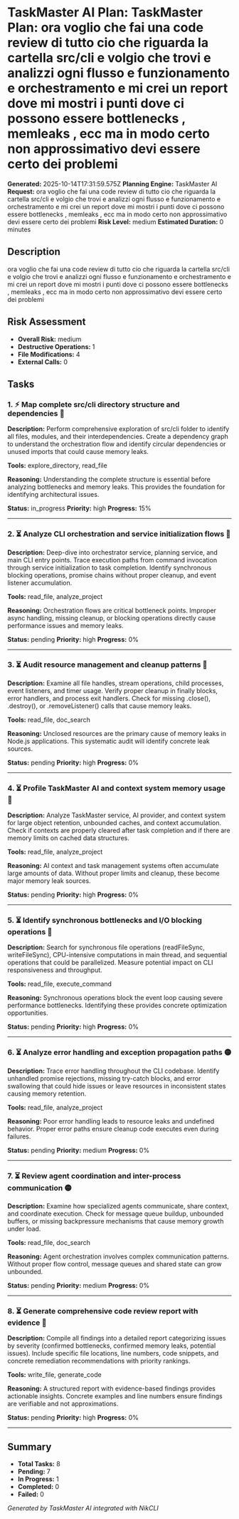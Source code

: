 # TaskMaster AI Plan: TaskMaster Plan: ora voglio che fai una code review di tutto cio che riguarda la cartella src/cli e volgio che trovi e analizzi ogni flusso e funzionamento e orchestramento e mi crei un report dove mi mostri i punti dove ci possono essere bottlenecks , memleaks , ecc ma in modo certo non approssimativo devi essere certo dei problemi

**Generated:** 2025-10-14T17:31:59.575Z
**Planning Engine:** TaskMaster AI
**Request:** ora voglio che fai una code review di tutto cio che riguarda la cartella src/cli e volgio che trovi e analizzi ogni flusso e funzionamento e orchestramento e mi crei un report dove mi mostri i punti dove ci possono essere bottlenecks , memleaks , ecc ma in modo certo non approssimativo devi essere certo dei problemi
**Risk Level:** medium
**Estimated Duration:** 0 minutes

## Description

ora voglio che fai una code review di tutto cio che riguarda la cartella src/cli e volgio che trovi e analizzi ogni flusso e funzionamento e orchestramento e mi crei un report dove mi mostri i punti dove ci possono essere bottlenecks , memleaks , ecc ma in modo certo non approssimativo devi essere certo dei problemi

## Risk Assessment

- **Overall Risk:** medium
- **Destructive Operations:** 1
- **File Modifications:** 4
- **External Calls:** 0

## Tasks

### 1. ⚡︎ Map complete src/cli directory structure and dependencies 🔴

**Description:** Perform comprehensive exploration of src/cli folder to identify all files, modules, and their interdependencies. Create a dependency graph to understand the orchestration flow and identify circular dependencies or unused imports that could cause memory leaks.

**Tools:** explore_directory, read_file

**Reasoning:** Understanding the complete structure is essential before analyzing bottlenecks and memory leaks. This provides the foundation for identifying architectural issues.

**Status:** in_progress
**Priority:** high
**Progress:** 15%

---

### 2. ⏳ Analyze CLI orchestration and service initialization flows 🔴

**Description:** Deep-dive into orchestrator service, planning service, and main CLI entry points. Trace execution paths from command invocation through service initialization to task completion. Identify synchronous blocking operations, promise chains without proper cleanup, and event listener accumulation.

**Tools:** read_file, analyze_project

**Reasoning:** Orchestration flows are critical bottleneck points. Improper async handling, missing cleanup, or blocking operations directly cause performance issues and memory leaks.

**Status:** pending
**Priority:** high
**Progress:** 0%

---

### 3. ⏳ Audit resource management and cleanup patterns 🔴

**Description:** Examine all file handles, stream operations, child processes, event listeners, and timer usage. Verify proper cleanup in finally blocks, error handlers, and process exit handlers. Check for missing .close(), .destroy(), or .removeListener() calls that cause memory leaks.

**Tools:** read_file, doc_search

**Reasoning:** Unclosed resources are the primary cause of memory leaks in Node.js applications. This systematic audit will identify concrete leak sources.

**Status:** pending
**Priority:** high
**Progress:** 0%

---

### 4. ⏳ Profile TaskMaster AI and context system memory usage 🔴

**Description:** Analyze TaskMaster service, AI provider, and context system for large object retention, unbounded caches, and context accumulation. Check if contexts are properly cleared after task completion and if there are memory limits on cached data structures.

**Tools:** read_file, analyze_project

**Reasoning:** AI context and task management systems often accumulate large amounts of data. Without proper limits and cleanup, these become major memory leak sources.

**Status:** pending
**Priority:** high
**Progress:** 0%

---

### 5. ⏳ Identify synchronous bottlenecks and I/O blocking operations 🔴

**Description:** Search for synchronous file operations (readFileSync, writeFileSync), CPU-intensive computations in main thread, and sequential operations that could be parallelized. Measure potential impact on CLI responsiveness and throughput.

**Tools:** read_file, execute_command

**Reasoning:** Synchronous operations block the event loop causing severe performance bottlenecks. Identifying these provides concrete optimization opportunities.

**Status:** pending
**Priority:** high
**Progress:** 0%

---

### 6. ⏳ Analyze error handling and exception propagation paths 🟡

**Description:** Trace error handling throughout the CLI codebase. Identify unhandled promise rejections, missing try-catch blocks, and error swallowing that could hide issues or leave resources in inconsistent states causing memory retention.

**Tools:** read_file, analyze_project

**Reasoning:** Poor error handling leads to resource leaks and undefined behavior. Proper error paths ensure cleanup code executes even during failures.

**Status:** pending
**Priority:** medium
**Progress:** 0%

---

### 7. ⏳ Review agent coordination and inter-process communication 🟡

**Description:** Examine how specialized agents communicate, share context, and coordinate execution. Check for message queue buildup, unbounded buffers, or missing backpressure mechanisms that cause memory growth under load.

**Tools:** read_file, doc_search

**Reasoning:** Agent orchestration involves complex communication patterns. Without proper flow control, message queues and shared state can grow unbounded.

**Status:** pending
**Priority:** medium
**Progress:** 0%

---

### 8. ⏳ Generate comprehensive code review report with evidence 🔴

**Description:** Compile all findings into a detailed report categorizing issues by severity (confirmed bottlenecks, confirmed memory leaks, potential issues). Include specific file locations, line numbers, code snippets, and concrete remediation recommendations with priority rankings.

**Tools:** write_file, generate_code

**Reasoning:** A structured report with evidence-based findings provides actionable insights. Concrete examples and line numbers ensure findings are verifiable and not approximations.

**Status:** pending
**Priority:** high
**Progress:** 0%

---

## Summary

- **Total Tasks:** 8
- **Pending:** 7
- **In Progress:** 1
- **Completed:** 0
- **Failed:** 0

*Generated by TaskMaster AI integrated with NikCLI*
